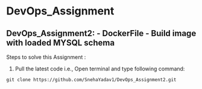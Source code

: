 # DevOps_Assignment

## DevOps_Assignment2: - DockerFile - Build image with loaded MYSQL schema ##

Steps to solve this Assignment :

1. Pull the latest code i.e., Open terminal and type following command:
```
git clone https://github.com/SnehaYadav1/DevOps_Assignment2.git
```
